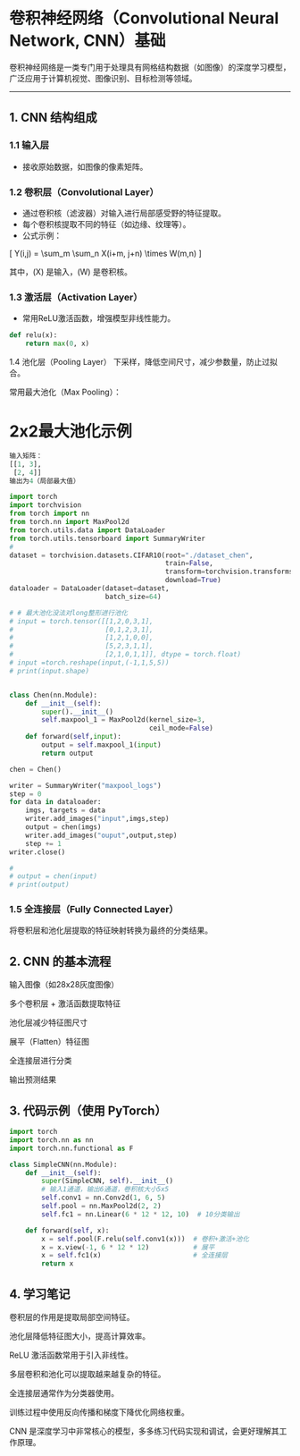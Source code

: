# 卷积神经网络（Convolutional Neural Network, CNN）基础

卷积神经网络是一类专门用于处理具有网格结构数据（如图像）的深度学习模型，广泛应用于计算机视觉、图像识别、目标检测等领域。

---

## 1. CNN 结构组成

### 1.1 输入层
- 接收原始数据，如图像的像素矩阵。

### 1.2 卷积层（Convolutional Layer）
- 通过卷积核（滤波器）对输入进行局部感受野的特征提取。
- 每个卷积核提取不同的特征（如边缘、纹理等）。
- 公式示例：

\[
Y(i,j) = \sum_m \sum_n X(i+m, j+n) \times W(m,n)
\]

其中，\(X\) 是输入，\(W\) 是卷积核。

### 1.3 激活层（Activation Layer）
- 常用ReLU激活函数，增强模型非线性能力。

```python
def relu(x):
    return max(0, x)
```
1.4 池化层（Pooling Layer）
下采样，降低空间尺寸，减少参数量，防止过拟合。

常用最大池化（Max Pooling）：


# 2x2最大池化示例

```python
输入矩阵：
[[1, 3],
 [2, 4]]
输出为4（局部最大值）
```

```python
import torch
import torchvision
from torch import nn
from torch.nn import MaxPool2d
from torch.utils.data import DataLoader
from torch.utils.tensorboard import SummaryWriter
#
dataset = torchvision.datasets.CIFAR10(root="./dataset_chen",
                                       train=False,
                                       transform=torchvision.transforms.ToTensor(),
                                       download=True)
dataloader = DataLoader(dataset=dataset,
                        batch_size=64)

# # 最大池化没法对long整形进行池化
# input = torch.tensor([[1,2,0,3,1],
#                       [0,1,2,3,1],
#                       [1,2,1,0,0],
#                       [5,2,3,1,1],
#                       [2,1,0,1,1]], dtype = torch.float)
# input =torch.reshape(input,(-1,1,5,5))
# print(input.shape)


class Chen(nn.Module):
    def __init__(self):
        super().__init__()
        self.maxpool_1 = MaxPool2d(kernel_size=3,
                                   ceil_mode=False)
    def forward(self,input):
        output = self.maxpool_1(input)
        return output

chen = Chen()

writer = SummaryWriter("maxpool_logs")
step = 0
for data in dataloader:
    imgs, targets = data
    writer.add_images("input",imgs,step)
    output = chen(imgs)
    writer.add_images("ouput",output,step)
    step += 1
writer.close()

#
# output = chen(input)
# print(output)
```

### 1.5 全连接层（Fully Connected Layer）
将卷积层和池化层提取的特征映射转换为最终的分类结果。

## 2. CNN 的基本流程
输入图像（如28x28灰度图像）

多个卷积层 + 激活函数提取特征

池化层减少特征图尺寸

展平（Flatten）特征图

全连接层进行分类

输出预测结果

## 3. 代码示例（使用 PyTorch）

```python
import torch
import torch.nn as nn
import torch.nn.functional as F

class SimpleCNN(nn.Module):
    def __init__(self):
        super(SimpleCNN, self).__init__()
        # 输入1通道，输出6通道，卷积核大小5x5
        self.conv1 = nn.Conv2d(1, 6, 5)
        self.pool = nn.MaxPool2d(2, 2)
        self.fc1 = nn.Linear(6 * 12 * 12, 10)  # 10分类输出

    def forward(self, x):
        x = self.pool(F.relu(self.conv1(x)))  # 卷积+激活+池化
        x = x.view(-1, 6 * 12 * 12)           # 展平
        x = self.fc1(x)                       # 全连接层
        return x
```

## 4. 学习笔记
卷积层的作用是提取局部空间特征。

池化层降低特征图大小，提高计算效率。

ReLU 激活函数常用于引入非线性。

多层卷积和池化可以提取越来越复杂的特征。

全连接层通常作为分类器使用。

训练过程中使用反向传播和梯度下降优化网络权重。

CNN 是深度学习中非常核心的模型，多多练习代码实现和调试，会更好理解其工作原理。

